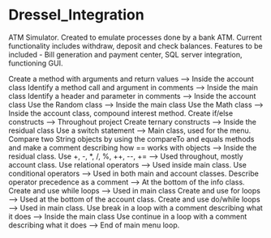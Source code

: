 # Dressel_Integration
ATM Simulator. Created to emulate processes done by a bank ATM. Current functionality includes withdraw, deposit and check balances.
Features to be included - Bill generation and payment center, SQL server integration, functioning GUI.

Create a method with arguments and return values --> Inside the account class
Identify a method call and argument in comments --> Inside the main class
Identify a header and parameter in comments --> Inside the account class
Use the Random class --> Inside the main class
Use the Math class --> Inside the account class, compound interest method.
Create if/else constructs --> Throughout project
Create ternary constructs --> Inside the residual class
Use a switch statement --> Main class, used for the menu.
Compare two String objects by using the compareTo and equals methods and make a comment describing how == works with objects --> Inside the residual class.
Use +, -, *, /, %, ++, --, += --> Used throughout, mostly account class.
Use relational operators --> Used inside main class.
Use conditional operators --> Used in both main and account classes.
Describe operator precedence as a comment --> At the bottom of the info class.
Create and use while loops --> Used in main class
Create and use for loops --> Used at the bottom of the account class.
Create and use do/while loops --> Used in main class.
Use break in a loop with a comment describing what it does --> Inside the main class
Use continue in a loop with a comment describing what it does --> End of main menu loop.
